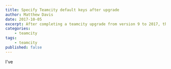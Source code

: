 ```yaml
---
title: Specify Teamcity default keys after upgrade
author: Matthew Davis
date: 2017-10-05
excerpt: After completing a teamcity upgrade from version 9 to 2017, the project wasn't able to connect to Github because of authentication failure.
categories: 
    - teamcity
tags:
    - teamcity
published: false
---
```


I've